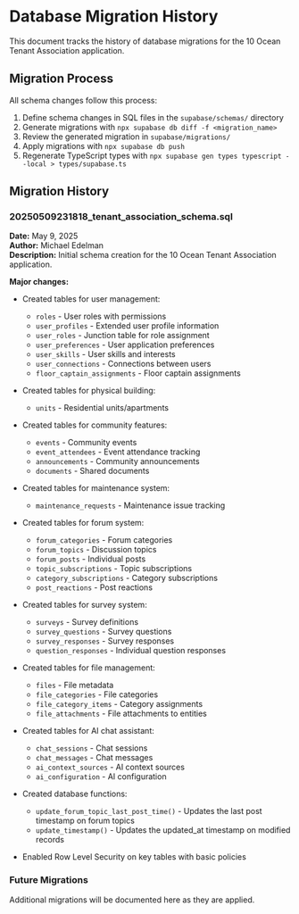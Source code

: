 # Database Migration History

This document tracks the history of database migrations for the 10 Ocean Tenant Association application.

## Migration Process

All schema changes follow this process:

1. Define schema changes in SQL files in the `supabase/schemas/` directory
2. Generate migrations with `npx supabase db diff -f <migration_name>`
3. Review the generated migration in `supabase/migrations/`
4. Apply migrations with `npx supabase db push`
5. Regenerate TypeScript types with `npx supabase gen types typescript --local > types/supabase.ts`

## Migration History

### 20250509231818_tenant_association_schema.sql

**Date:** May 9, 2025  
**Author:** Michael Edelman  
**Description:** Initial schema creation for the 10 Ocean Tenant Association application.

**Major changes:**

- Created tables for user management:
  - `roles` - User roles with permissions
  - `user_profiles` - Extended user profile information
  - `user_roles` - Junction table for role assignment
  - `user_preferences` - User application preferences
  - `user_skills` - User skills and interests
  - `user_connections` - Connections between users
  - `floor_captain_assignments` - Floor captain assignments

- Created tables for physical building:
  - `units` - Residential units/apartments

- Created tables for community features:
  - `events` - Community events
  - `event_attendees` - Event attendance tracking
  - `announcements` - Community announcements
  - `documents` - Shared documents

- Created tables for maintenance system:
  - `maintenance_requests` - Maintenance issue tracking

- Created tables for forum system:
  - `forum_categories` - Forum categories
  - `forum_topics` - Discussion topics
  - `forum_posts` - Individual posts
  - `topic_subscriptions` - Topic subscriptions
  - `category_subscriptions` - Category subscriptions
  - `post_reactions` - Post reactions

- Created tables for survey system:
  - `surveys` - Survey definitions
  - `survey_questions` - Survey questions
  - `survey_responses` - Survey responses
  - `question_responses` - Individual question responses

- Created tables for file management:
  - `files` - File metadata
  - `file_categories` - File categories
  - `file_category_items` - Category assignments
  - `file_attachments` - File attachments to entities

- Created tables for AI chat assistant:
  - `chat_sessions` - Chat sessions
  - `chat_messages` - Chat messages
  - `ai_context_sources` - AI context sources
  - `ai_configuration` - AI configuration

- Created database functions:
  - `update_forum_topic_last_post_time()` - Updates the last post timestamp on forum topics
  - `update_timestamp()` - Updates the updated_at timestamp on modified records

- Enabled Row Level Security on key tables with basic policies

### Future Migrations

Additional migrations will be documented here as they are applied.